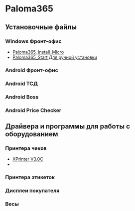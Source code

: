 # Paloma365
## Установочные файлы
### Windows Фронт-офис
- [Paloma365_Install_Micro](https://github.com/Vladsoftik/Paloma365_public/raw/master/%D0%A3%D1%81%D1%82%D0%B0%D0%BD%D0%BE%D0%B2%D0%BE%D1%87%D0%BD%D1%8B%D0%B5%20%D1%84%D0%B0%D0%B9%D0%BB%D1%8B/Paloma365_Install_Micro.exe)
- [Paloma365_Start Для ручной установки](https://github.com/Vladsoftik/Paloma365_public/raw/master/%D0%A3%D1%81%D1%82%D0%B0%D0%BD%D0%BE%D0%B2%D0%BE%D1%87%D0%BD%D1%8B%D0%B5%20%D1%84%D0%B0%D0%B9%D0%BB%D1%8B/Paloma365_Start.exe)
### Android Фронт-офис 
### Android ТСД
### Android Boss
### Android Price Checker
## Драйвера и программы для работы с оборудованием
### Принтера чеков 
- [XPrinter V3.0C](https://github.com/Vladsoftik/Paloma365_public/raw/master/%D0%A1%D0%BE%D1%84%D1%82%20%D0%B4%D0%BB%D1%8F%20%D0%BE%D0%B1%D0%BE%D1%80%D1%83%D0%B4%D0%BE%D0%B2%D0%B0%D0%BD%D0%B8%D1%8F/XPrinter%20V3.0C.zip)
- 
### Принтера этикеток
### Дисплеи покупателя
### Весы
